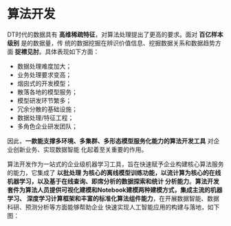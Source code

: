 算法开发
===================================================================================
DT时代的数据具有 **高维稀疏特征**，对算法处理提出了更高的要求。面对 **百亿样本级别** 是的数据量，传
统的数据挖掘在辨识价值信息、挖掘数据关系和数据趋势方面 **捉襟见肘**。具体表现如下方面：
+ 数据处理难度加大；
+ 业务处理要求变高；
+ 烟囱式的开发模型；
+ 散落各地的模型服务；
+ 模型研发环节繁多；
+ 冗余分散的基础设施；
+ 数据处理/特征工程；
+ 多角色企业研发团队；

因此，**一款能支撑多环境、多集群、多形态模型服务化能力的算法开发工具** 对企业创新业务、实现数据智能
化起着至关重要的作用。

算法开发作为一站式的企业级机器学习工具，旨在快速赋予企业构建核心算法服务的能力，它集成了 **以批处理
为核心的离线模型训练功能，以流计算为核心的在线机器学习，以及基于在线查询、即席分析的数据探索和统计
分析能力**。**算法开发套件为算法人员提供可视化建模和Notebook建模两种建模方式，集成主流的机器学习、
深度学习计算框架和丰富的标准化算法组件能力**，在开展数据智能、数据科研、预测分析等方面能够帮助企业
快速实现人工智能应用的构建与落地，如下图：



